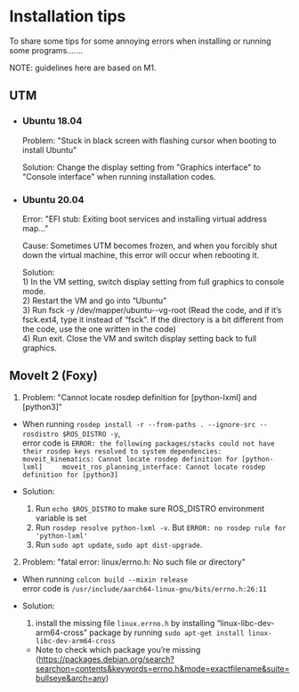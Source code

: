 # Installation tips
To share some tips for some annoying errors when installing or running some programs.......

NOTE: guidelines here are based on M1.


## UTM 

* ### Ubuntu 18.04
  Problem: "Stuck in black screen with flashing cursor when booting to install Ubuntu"

  Solution: Change the display setting from "Graphics interface" to "Console interface" when running installation codes.

* ### Ubuntu 20.04
  Error: "EFI stub: Exiting boot services and installing virtual address map…"

  Cause: Sometimes UTM becomes frozen, and when you forcibly shut down the virtual machine, this error will occur when rebooting it.

  Solution:     
      1) In the VM setting, switch display setting from full graphics to console mode.   
      2) Restart the VM and go into “Ubuntu”    
      3) Run fsck -y /dev/mapper/ubuntu--vg-root (Read the code, and if it’s fsck.ext4, type it instead of “fsck”. If the directory is a bit different from the code, use the one written in the code)    
      4) Run exit. Close the VM and switch display setting back to full graphics.


## MoveIt 2 (Foxy)
  1. Problem: "Cannot locate rosdep definition for [python-lxml] and [python3]"    
  - When running `rosdep install -r --from-paths . --ignore-src --rosdistro $ROS_DISTRO -y`,    
  error code is `ERROR: the following packages/stacks could not have their rosdep keys resolved to system dependencies:    
    moveit_kinematics: Cannot locate rosdep definition for [python-lxml]    
    moveit_ros_planning_interface: Cannot locate rosdep definition for [python3]`

  - Solution:     
    1) Run `echo $ROS_DISTRO` to make sure ROS_DISTRO environment variable is set
    2) Run `rosdep resolve python-lxml -v`. But `ERROR: no rosdep rule for 'python-lxml'`          
    3) Run `sudo apt update`, `sudo apt dist-upgrade`.    
    
  2. Problem: "fatal error: linux/errno.h: No such file or directory"
  - When running `colcon build --mixin release`     
  error code is `/usr/include/aarch64-linux-gnu/bits/errno.h:26:11`
  
  - Solution:
    1) install the missing file `linux.errno.h` by installing “linux-libc-dev-arm64-cross” package by running `sudo apt-get install linux-libc-dev-arm64-cross`     
    * Note to check which package you’re missing
(https://packages.debian.org/search?searchon=contents&keywords=errno.h&mode=exactfilename&suite=bullseye&arch=any)
